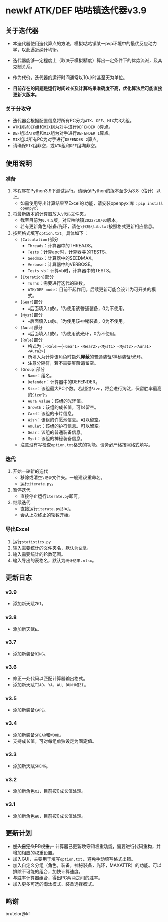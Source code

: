 # newkf ATK/DEF 咕咕镇迭代器v3.9
## 关于迭代器
+ 本迭代器使用迭代算点的方法，模拟咕咕镇某一pvp环境中的最优反应动力学，以此逼近纳什均衡。
+ 迭代器能够一定程度上（取决于模拟精度）算出一定条件下的优势流派，及其克制关系。
+ 作为代价，迭代器的运行时间通常以10小时甚至天为单位。

+ **目前存在的问题是运行时间过长及计算结果准确度不高，优化算法后可能直接更新大版本。**

### 关于分攻守
+ 迭代器会根据配置信息将所有PC分为`ATK`、`DEF`、`MIX`共3大组。
+ `ATK`组以`DEF`组和`MIX`组为对手进行`DEFENDER 0`算点。
+ `DEF`组以`ATK`组和`MIX`组为对手进行`DEFENDER 1`算点。
+ `MIX`组以所有PC为对手进行`DEFENDER 2`算点。
+ 请确保`MIX`组非空，或`ATK`组和`DEF`组均非空。

## 使用说明
### 准备
1. 本程序在Python3.9下测试运行。请确保Python的版本至少为3.8（估计）以上。
    + 如需使用导出计算结果至Excel的功能，请安装openpyxl库：`pip install openpyxl`
2. 将最新版本的[计算器](https://bbs.9shenmi.com/read.php?fid=86&tid=807309&sf=407)放入`\代码`文件夹。
    + 截至目前为`0.4.5`版，对应咕咕镇`2022/10/03`版本。
    + 若有更新角色/装备/光环，请在`\代码\lib.txt`按照格式更新相应信息。
3. 按照格式填写`option.txt`。具体如下：
    + `[Calculation]`部分
        + `Threads`：计算器中的THREADS。
        + `Tests`：计算apc时，计算器中的TESTS。
        + `Seedmax`：计算器中的SEEDMAX。
        + `Verbose`：计算器中的VERBOSE。
        + `Tests_vb`：计算vb时，计算器中的TESTS。
    + `[Iteration]`部分
        + `Turns`：需要进行迭代的轮数。
        + `ATK/DEF mode`：目前不起作用。后续更新可能会设计为可开关的模式。
    + `[Gear]`部分
        + `=`后面填入`1`或`0`。1为使用该普通装备，0为不使用。
    + `[Myst]`部分
        + `=`后面填入`1`或`0`。1为使用该神秘装备，0为不使用。
    + `[Aura]`部分
        + `=`后面填入`1`或`0`。1为使用该光环，0为不使用。
    + `[Role]`部分
        + 格式为：`<Role>={<Gear1> <Gear2>;<Myst1> <Myst2>;<Aura1> <Aura2>}`
        + 所填入为计算该角色时额外**屏蔽**的普通装备/神秘装备/光环。
        + 注意分隔符，若不需要屏蔽请留空。
    + `[Group]`部分
        + `Name`：组名。
        + `Defender`：计算器中的DEFENDER。
        + `Size`：该组最大PC个数。若超过`Size`，将会进行淘汰，保留胜率最高的`Size`个。
        + `Aura value`：该组的光环值。
        + `Growth`：该组的成长值，可以留空。
        + `Card`：该组的卡片信息。
        + `Wish`：该组的许愿池信息。可以留空。
        + `Amulet`：该组的护符信息。可以留空。
        + `Gear`：该组的普通装备信息。
        + `Myst`：该组的神秘装备信息。
    + 注意没有写检查`option.txt`格式的功能。请务必严格按照格式填写。
### 迭代
1. 开始一轮新的迭代
    + 移除或清空`\记录`文件夹。一般建议重命名。
    + 运行`iterate.py`。
2. 暂停迭代
    + 直接停止运行`iterate.py`即可。
3. 继续迭代
    + 直接运行`iterate.py`即可。
    + 会从上次终止的轮数开始。
### 导出Excel
1. 运行`statistics.py`
2. 输入需要统计的文件夹名，默认为`记录`。
3. 输入需要统计的轮数范围。
4. 输入导出的表格名，默认为`统计结果.xlsx`。

## 更新日志
### v3.9
+ 添加新天赋`ZHI`。
### v3.8
+ 添加新天赋`E`。
### v3.7
+ 添加新装备`RING`。
### v3.6
+ 修正一处代码以匹配计算器输出格式。
+ 添加新天赋`TIAO`、`YA`、`WU`、`DUNH`和`ZI`。
### v3.5
+ 添加新装备`CAPE`。
### v3.4
+ 添加新装备`SPEAR`和`WOOD`。
+ 支持成长值，可对每组单独设定为固定值。
### v3.3
+ 添加新天赋`SHENG`。
### v3.2
+ 添加新角色`XI`，目前按0成长值处理。
### v3.1
+ 添加新角色`WU`，目前按0成长值处理。

## 更新计划
+ ~~加入自定义PC权重。~~ 计算器已更新攻守和权重功能，需要进行代码重构，并增加相应的权重设置。
+ 加入GUI，主要用于填写`option.txt`，避免手动填写格式出错。
+ 加入自定义分组（角色，装备，神秘装备，光环，MAXATTR）的功能。可以排除不可能的组合，加快计算速度。
+ 与胜率计算器组合，得出PC两两之间的胜率。
+ 加入更多可选的淘汰模式、装备选择模式。

## 鸣谢
brutelor@kf
